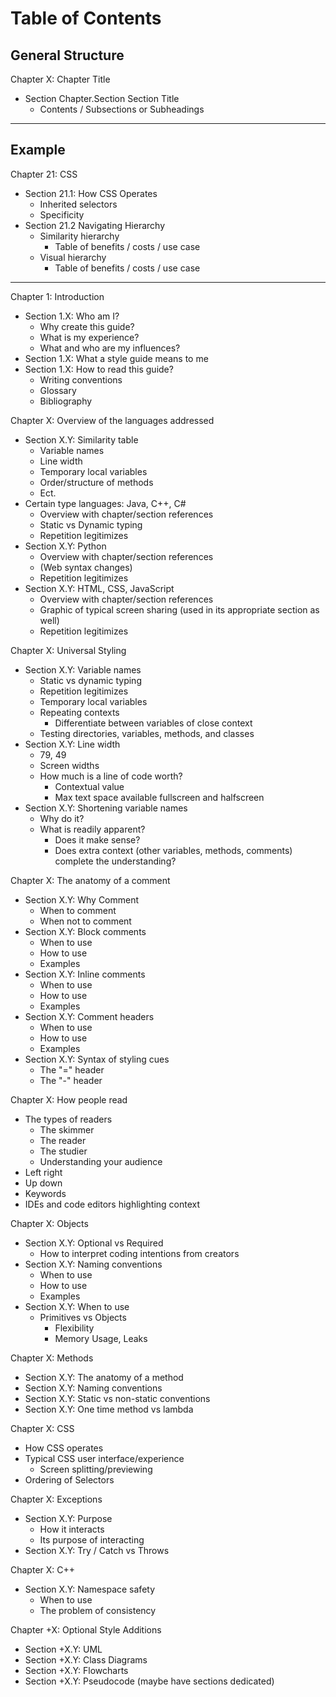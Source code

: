# Table of Contents
## General Structure

Chapter X: Chapter Title
- Section Chapter.Section Section Title
  - Contents / Subsections or Subheadings
---
## Example
Chapter 21: CSS
- Section 21.1: How CSS Operates
  - Inherited selectors
  - Specificity
- Section 21.2 Navigating Hierarchy
  - Similarity hierarchy
    - Table of benefits / costs / use case
  - Visual hierarchy
    - Table of benefits / costs / use case
---
Chapter 1: Introduction
- Section 1.X: Who am I?
  - Why create this guide?
  - What is my experience?
  - What and who are my influences?
- Section 1.X: What a style guide means to me
- Section 1.X: How to read this guide?
  - Writing conventions
  - Glossary
  - Bibliography

  
Chapter X: Overview of the languages addressed
- Section X.Y: Similarity table
  - Variable names
  - Line width
  - Temporary local variables
  - Order/structure of methods
  - Ect.
- Certain type languages: Java, C++, C#
  - Overview with chapter/section references
  - Static vs Dynamic typing
  - Repetition legitimizes
- Section X.Y: Python
  - Overview with chapter/section references
  - (Web syntax changes)
  - Repetition legitimizes
- Section X.Y: HTML, CSS, JavaScript
  - Overview with chapter/section references
  - Graphic of typical screen sharing (used in its appropriate section as well)
  - Repetition legitimizes

Chapter X: Universal Styling
- Section X.Y: Variable names
  - Static vs dynamic typing
  - Repetition legitimizes
  - Temporary local variables
  - Repeating contexts
    - Differentiate between variables of close context
  - Testing directories, variables, methods, and classes
- Section X.Y: Line width
  - 79, 49
  - Screen widths
  - How much is a line of code worth?
    - Contextual value
    - Max text space available fullscreen and halfscreen
- Section X.Y: Shortening variable names
  - Why do it?
  - What is readily apparent?
    - Does it make sense?
    - Does extra context (other variables, methods, comments) complete the understanding?

Chapter X: The anatomy of a comment
- Section X.Y: Why Comment
  - When to comment
  - When not to comment
- Section X.Y: Block comments
  - When to use
  - How to use
  - Examples
- Section X.Y: Inline comments
  - When to use
  - How to use
  - Examples
- Section X.Y: Comment headers
  - When to use
  - How to use
  - Examples
- Section X.Y: Syntax of styling cues
  - The "=" header
  - The "-" header



Chapter X: How people read
- The types of readers
  - The skimmer
  - The reader
  - The studier
  - Understanding your audience
- Left right
- Up down
- Keywords
- IDEs and code editors highlighting context

Chapter X: Objects
- Section X.Y: Optional vs Required
  - How to interpret coding intentions from creators
- Section X.Y: Naming conventions
  - When to use
  - How to use
  - Examples
- Section X.Y: When to use
  - Primitives vs Objects
    - Flexibility
    - Memory Usage, Leaks

Chapter X: Methods
- Section X.Y: The anatomy of a method
- Section X.Y: Naming conventions
- Section X.Y: Static vs non-static conventions
- Section X.Y: One time method vs lambda 

Chapter X: CSS
- How CSS operates
- Typical CSS user interface/experience
  - Screen splitting/previewing
- Ordering of Selectors

Chapter X: Exceptions
- Section X.Y: Purpose
  - How it interacts
  - Its purpose of interacting
- Section X.Y: Try / Catch vs Throws

Chapter X: C++
- Section X.Y: Namespace safety
  - When to use
  - The problem of consistency

Chapter +X: Optional Style Additions
- Section +X.Y: UML
- Section +X.Y: Class Diagrams
- Section +X.Y: Flowcharts
- Section +X.Y: Pseudocode (maybe have sections dedicated)